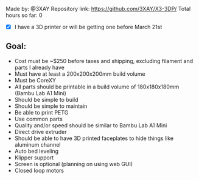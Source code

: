 Made by: @3XAY
Repository link: https://github.com/3XAY/X3-3DP/
Total hours so far: 0

* [X] I have a 3D printer or will be getting one before March 21st


## Goal:
- Cost must be ~$250 before taxes and shipping, excluding filament and parts I already have
- Must have at least a 200x200x200mm build volume
- Must be CoreXY
- All parts should be printable in a build volume of 180x180x180mm (Bambu Lab A1 Mini)
- Should be simple to build
- Should be simple to maintain
- Be able to print PETG
- Use common parts
- Quality and/or speed should be similar to Bambu Lab A1 Mini
- Direct drive extruder
- Should be able to have 3D printed faceplates to hide things like aluminum channel
- Auto bed leveling
- Klipper support
- Screen is optional (planning on using web GUI)
- Closed loop motors
